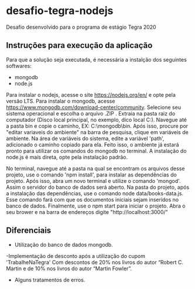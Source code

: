 # desafio-tegra-nodejs

Desafio desenvolvido  para o programa de estágio  Tegra 2020

## Instruções para execução da aplicação

Para que a solução seja executada, é necessária a instalção dos seguintes softwares:

- mongodb
- node.js

Para instalar o nodejs, acesse o site https://nodejs.org/en/ e opte pela versão LTS. Para instalar o mongodb, acesse https://www.mongodb.com/download-center/community. Selecione seu sistema operacional e escolha o arquivo .ZIP . Extraia na pasta raiz do computador (Disco local principal, no exemplo, dico local C:). Navegue até a pasta bin e copie o caminho, EX: C:\mongodb\bin. Após isso, procure por "editar variaveis do ambiente" na barra de pesquisa, clique em variáveis de ambiente. Na área de variáveis do sistema, edite a variável 'path', adicionado o caminho copiado para ela. Feito isso, o ambiente já estará pronto para utilizar os comandos do mongodb no terminal. A instalação do node.js é mais direta, opte pela instalação padrão.

No terminal, navegue até a pasta na qual se encontram os arquivos desse projeto, use o comando 'npm install', para instalar as dependências do projeto.
Após isso, abra um novo terminal e utilize o comando 'mongod'. Assim o servidor do banco de dados será aberto. Na pasta do projeto, após a instalação das dependências, use o comando node data/books-data.js. Esse comando fará com que os documentos iniciais sejam inseridos no banco de dados. Finalmente, use o 
npm start para iniciar o projeto. Abra o seu brower e na barra de endereços digite "http://localhost:3000/"



## Diferenciais

- Utilização do banco de dados mongodb.

-Implementação de desconto após a utilização do cupom 'TrabalheNaTegra' Com descontos de 20%  nos livros do autor “Robert C. Martin e
de  10%  nos livros do autor “Martin Fowler”.

- Alguns tratamentos de erros.




